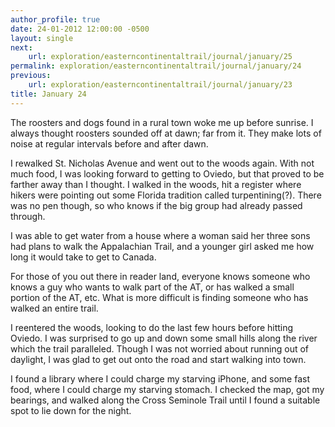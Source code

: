```yaml
---
author_profile: true
date: 24-01-2012 12:00:00 -0500
layout: single
next:
    url: exploration/easterncontinentaltrail/journal/january/25
permalink: exploration/easterncontinentaltrail/journal/january/24
previous:
    url: exploration/easterncontinentaltrail/journal/january/23
title: January 24
---
```

The roosters and dogs found in a rural town woke me up before sunrise. I always thought roosters sounded off at dawn; far from it. They make lots of noise at regular intervals before and after dawn.

I rewalked St. Nicholas Avenue and went out to the woods again. With not much food, I was looking forward to getting to Oviedo, but that proved to be farther away than I thought. I walked in the woods, hit a register where hikers were pointing out some Florida tradition called turpentining(?). There was no pen though, so who knows if the big group had already passed through.

I was able to get water from a house where a woman said her three sons had plans to walk the Appalachian Trail, and a younger girl asked me how long it would take to get to Canada.

For those of you out there in reader land, everyone knows someone who knows a guy who wants to walk part of the AT, or has walked a small portion of the AT, etc. What is more difficult is finding someone who has walked an entire trail.

I reentered the woods, looking to do the last few hours before hitting Oviedo. I was surprised to go up and down some small hills along the river which the trail paralleled. Though I was not worried about running out of daylight, I was glad to get out onto the road and start walking into town.

I found a library where I could charge my starving iPhone, and some fast food, where I could charge my starving stomach. I checked the map, got my bearings, and walked along the Cross Seminole Trail until I found a suitable spot to lie down for the night.